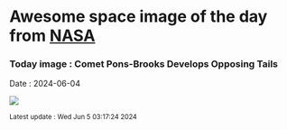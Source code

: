 
# Awesome space image of the day from [NASA](https://api.nasa.gov/)

### Today image : Comet Pons-Brooks Develops Opposing Tails
Date : 2024-06-04

![](https://apod.nasa.gov/apod/image/2406/Comet12P_Ligustri_960.jpg)

<small>Latest update : Wed Jun  5 03:17:24 2024</small>
        
